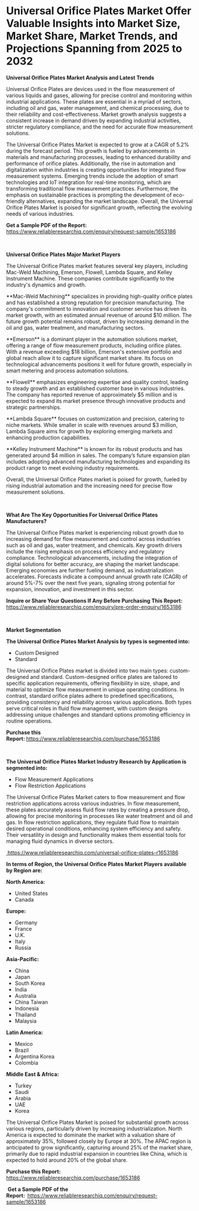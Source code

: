 <p><h1>Universal Orifice Plates Market Offer Valuable Insights into Market Size, Market Share, Market Trends, and Projections Spanning from 2025 to 2032</h1></p><p><strong>Universal Orifice Plates Market Analysis and Latest Trends</strong></p>
<p><p>Universal Orifice Plates are devices used in the flow measurement of various liquids and gases, allowing for precise control and monitoring within industrial applications. These plates are essential in a myriad of sectors, including oil and gas, water management, and chemical processing, due to their reliability and cost-effectiveness. Market growth analysis suggests a consistent increase in demand driven by expanding industrial activities, stricter regulatory compliance, and the need for accurate flow measurement solutions.</p><p>The Universal Orifice Plates Market is expected to grow at a CAGR of 5.2% during the forecast period. This growth is fueled by advancements in materials and manufacturing processes, leading to enhanced durability and performance of orifice plates. Additionally, the rise in automation and digitalization within industries is creating opportunities for integrated flow measurement systems. Emerging trends include the adoption of smart technologies and IoT integration for real-time monitoring, which are transforming traditional flow measurement practices. Furthermore, the emphasis on sustainable practices is prompting the development of eco-friendly alternatives, expanding the market landscape. Overall, the Universal Orifice Plates Market is poised for significant growth, reflecting the evolving needs of various industries.</p></p>
<p><strong>Get a Sample PDF of the Report:&nbsp;</strong> <a href="https://www.reliableresearchiq.com/enquiry/request-sample/1653186?utm_campaign=1121&utm_medium=2&utm_source=Github&utm_content=ia&utm_term=16042025&utm_id=universal-orifice-plates">https://www.reliableresearchiq.com/enquiry/request-sample/1653186</a></p>
<p>&nbsp;</p>
<p><strong>Universal Orifice Plates Major Market Players</strong></p>
<p><p>The Universal Orifice Plates market features several key players, including Mac-Weld Machining, Emerson, Flowell, Lambda Square, and Kelley Instrument Machine. These companies contribute significantly to the industry's dynamics and growth.</p><p>**Mac-Weld Machining** specializes in providing high-quality orifice plates and has established a strong reputation for precision manufacturing. The company's commitment to innovation and customer service has driven its market growth, with an estimated annual revenue of around $10 million. The future growth potential remains robust, driven by increasing demand in the oil and gas, water treatment, and manufacturing sectors.</p><p>**Emerson** is a dominant player in the automation solutions market, offering a range of flow measurement products, including orifice plates. With a revenue exceeding $18 billion, Emerson's extensive portfolio and global reach allow it to capture significant market share. Its focus on technological advancements positions it well for future growth, especially in smart metering and process automation solutions.</p><p>**Flowell** emphasizes engineering expertise and quality control, leading to steady growth and an established customer base in various industries. The company has reported revenue of approximately $5 million and is expected to expand its market presence through innovative products and strategic partnerships.</p><p>**Lambda Square** focuses on customization and precision, catering to niche markets. While smaller in scale with revenues around $3 million, Lambda Square aims for growth by exploring emerging markets and enhancing production capabilities.</p><p>**Kelley Instrument Machine** is known for its robust products and has generated around $4 million in sales. The company’s future expansion plan includes adopting advanced manufacturing technologies and expanding its product range to meet evolving industry requirements.</p><p>Overall, the Universal Orifice Plates market is poised for growth, fueled by rising industrial automation and the increasing need for precise flow measurement solutions.</p></p>
<p>&nbsp;</p>
<p><strong>What Are The Key Opportunities For Universal Orifice Plates Manufacturers?</strong></p>
<p><p>The Universal Orifice Plates market is experiencing robust growth due to increasing demand for flow measurement and control across industries such as oil and gas, water treatment, and chemicals. Key growth drivers include the rising emphasis on process efficiency and regulatory compliance. Technological advancements, including the integration of digital solutions for better accuracy, are shaping the market landscape. Emerging economies are further fueling demand, as industrialization accelerates. Forecasts indicate a compound annual growth rate (CAGR) of around 5%-7% over the next five years, signaling strong potential for expansion, innovation, and investment in this sector.</p></p>
<p><strong>Inquire or Share Your Questions If Any Before Purchasing This Report:</strong> <a href="https://www.reliableresearchiq.com/enquiry/pre-order-enquiry/1653186?utm_campaign=1121&utm_medium=2&utm_source=Github&utm_content=ia&utm_term=16042025&utm_id=universal-orifice-plates">https://www.reliableresearchiq.com/enquiry/pre-order-enquiry/1653186</a></p>
<p>&nbsp;</p>
<p><strong>Market Segmentation</strong></p>
<p><strong>The Universal Orifice Plates Market Analysis by types is segmented into:</strong></p>
<p><ul><li>Custom Designed</li><li>Standard</li></ul></p>
<p><p>The Universal Orifice Plates market is divided into two main types: custom-designed and standard. Custom-designed orifice plates are tailored to specific application requirements, offering flexibility in size, shape, and material to optimize flow measurement in unique operating conditions. In contrast, standard orifice plates adhere to predefined specifications, providing consistency and reliability across various applications. Both types serve critical roles in fluid flow management, with custom designs addressing unique challenges and standard options promoting efficiency in routine operations.</p></p>
<p><strong>Purchase this Report:&nbsp;</strong><a href="https://www.reliableresearchiq.com/purchase/1653186?utm_campaign=1121&utm_medium=2&utm_source=Github&utm_content=ia&utm_term=16042025&utm_id=universal-orifice-plates">https://www.reliableresearchiq.com/purchase/1653186</a></p>
<p>&nbsp;</p>
<p><strong>The Universal Orifice Plates Market Industry Research by Application is segmented into:</strong></p>
<p><ul><li>Flow Measurement Applications</li><li>Flow Restriction Applications</li></ul></p>
<p><p>The Universal Orifice Plates Market caters to flow measurement and flow restriction applications across various industries. In flow measurement, these plates accurately assess fluid flow rates by creating a pressure drop, allowing for precise monitoring in processes like water treatment and oil and gas. In flow restriction applications, they regulate fluid flow to maintain desired operational conditions, enhancing system efficiency and safety. Their versatility in design and functionality makes them essential tools for managing fluid dynamics in diverse sectors.</p></p>
<p><a href="https://www.reliableresearchiq.com/universal-orifice-plates-r1653186?utm_campaign=1121&utm_medium=2&utm_source=Github&utm_content=ia&utm_term=16042025&utm_id=universal-orifice-plates">&nbsp;https://www.reliableresearchiq.com/universal-orifice-plates-r1653186</a></p>
<p><strong>In terms of Region, the Universal Orifice Plates Market Players available by Region are:</strong></p>
<p>
    <p> <strong> North America: </strong>
        <ul>
            <li>United States</li>
            <li>Canada</li>
        </ul>
        </p> 
    <p> <strong> Europe: </strong>
        <ul>
            <li>Germany</li>
            <li>France</li>
            <li>U.K.</li>
            <li>Italy</li>
            <li>Russia</li>
        </ul>
        </p> 
    <p> <strong> Asia-Pacific: </strong>
        <ul>
            <li>China</li>
            <li>Japan</li>
            <li>South Korea</li>
            <li>India</li>
            <li>Australia</li>
            <li>China Taiwan</li>
            <li>Indonesia</li>
            <li>Thailand</li>
            <li>Malaysia</li>
        </ul>
        </p> 
    <p> <strong> Latin America: </strong>
        <ul>
            <li>Mexico</li>
            <li>Brazil</li>
            <li>Argentina Korea</li>
            <li>Colombia</li>
        </ul>
        </p> 
    <p> <strong> Middle East & Africa: </strong>
        <ul>
            <li>Turkey</li>
            <li>Saudi</li>
            <li>Arabia</li>
            <li>UAE</li>
            <li>Korea</li>
        </ul>
    </p>
    </p>
<p><p>The Universal Orifice Plates Market is poised for substantial growth across various regions, particularly driven by increasing industrialization. North America is expected to dominate the market with a valuation share of approximately 35%, followed closely by Europe at 30%. The APAC region is anticipated to grow significantly, capturing around 25% of the market share, primarily due to rapid industrial expansion in countries like China, which is expected to hold around 20% of the global share.</p></p>
<p><strong>Purchase this Report: </strong><a href="https://www.reliableresearchiq.com/purchase/1653186?utm_campaign=1121&utm_medium=2&utm_source=Github&utm_content=ia&utm_term=16042025&utm_id=universal-orifice-plates">https://www.reliableresearchiq.com/purchase/1653186</a></p>
<p>&nbsp;<strong>Get a Sample PDF of the Report:&nbsp;&nbsp;</strong><a href="https://www.reliableresearchiq.com/enquiry/request-sample/1653186?utm_campaign=1121&utm_medium=2&utm_source=Github&utm_content=ia&utm_term=16042025&utm_id=universal-orifice-plates">https://www.reliableresearchiq.com/enquiry/request-sample/1653186</a></p>
<p><strong></strong></p>
<p><p></p><p></p><p></p></p>